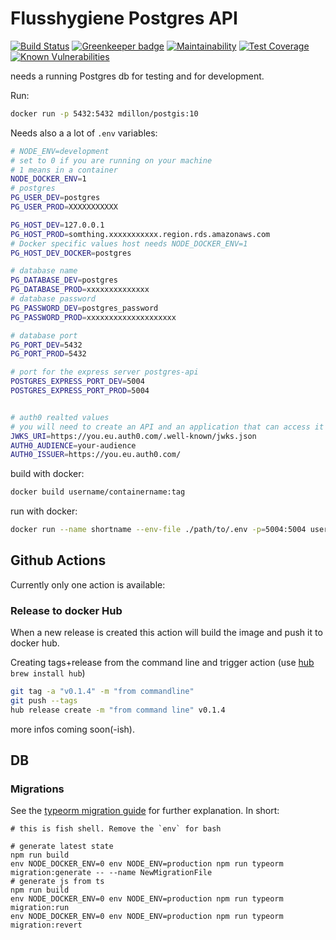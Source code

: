 # Flusshygiene Postgres API

[![Build Status](https://travis-ci.org/technologiestiftung/flusshygiene-postgres-api.svg?branch=master)](https://travis-ci.org/technologiestiftung/flusshygiene-postgres-api) [![Greenkeeper badge](https://badges.greenkeeper.io/technologiestiftung/flusshygiene-postgres-api.svg)](https://greenkeeper.io/) [![Maintainability](https://api.codeclimate.com/v1/badges/a0d196f19ac975156593/maintainability)](https://codeclimate.com/github/technologiestiftung/flusshygiene-postgres-api/maintainability) [![Test Coverage](https://api.codeclimate.com/v1/badges/a0d196f19ac975156593/test_coverage)](https://codeclimate.com/github/technologiestiftung/flusshygiene-postgres-api/test_coverage) [![Known Vulnerabilities](https://snyk.io/test/github/technologiestiftung/flusshygiene-postgres-api/badge.svg)](https://snyk.io/test/github/technologiestiftung/flusshygiene-postgres-api)

needs a running Postgres db for testing and for development.

Run:

```bash
docker run -p 5432:5432 mdillon/postgis:10
```

Needs also a a lot of `.env` variables:

```bash
# NODE_ENV=development
# set to 0 if you are running on your machine
# 1 means in a container
NODE_DOCKER_ENV=1
# postgres
PG_USER_DEV=postgres
PG_USER_PROD=XXXXXXXXXXX

PG_HOST_DEV=127.0.0.1
PG_HOST_PROD=somthing.xxxxxxxxxxx.region.rds.amazonaws.com
# Docker specific values host needs NODE_DOCKER_ENV=1
PG_HOST_DEV_DOCKER=postgres

# database name
PG_DATABASE_DEV=postgres
PG_DATABASE_PROD=xxxxxxxxxxxxxx
# database password
PG_PASSWORD_DEV=postgres_password
PG_PASSWORD_PROD=xxxxxxxxxxxxxxxxxxxx

# database port
PG_PORT_DEV=5432
PG_PORT_PROD=5432

# port for the express server postgres-api
POSTGRES_EXPRESS_PORT_DEV=5004
POSTGRES_EXPRESS_PORT_PROD=5004


# auth0 realted values
# you will need to create an API and an application that can access it on auth0
JWKS_URI=https://you.eu.auth0.com/.well-known/jwks.json
AUTH0_AUDIENCE=your-audience
AUTH0_ISSUER=https://you.eu.auth0.com/

```

build with docker:

```bash
docker build username/containername:tag
```

run with docker:

```bash
docker run --name shortname --env-file ./path/to/.env -p=5004:5004 username/containername:tag

```

## Github Actions

Currently only one action is available:

### Release to docker Hub

When a new release is created this action will build the image and push it to docker hub.

Creating tags+release from the command line and trigger action (use [hub](https://hub.github.com/) `brew install hub`)

```bash
git tag -a "v0.1.4" -m "from commandline"
git push --tags
hub release create -m "from command line" v0.1.4
```

more infos coming soon(-ish).

## DB

### Migrations

See the [typeorm migration guide](https://typeorm.io/#/migrations) for further explanation. In short:

```fish
# this is fish shell. Remove the `env` for bash

# generate latest state
npm run build
env NODE_DOCKER_ENV=0 env NODE_ENV=production npm run typeorm migration:generate -- --name NewMigrationFile
# generate js from ts
npm run build
env NODE_DOCKER_ENV=0 env NODE_ENV=production npm run typeorm migration:run
env NODE_DOCKER_ENV=0 env NODE_ENV=production npm run typeorm migration:revert
```
